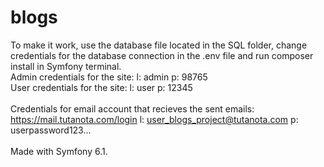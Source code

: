 # blogs
To make it work, use the database file located in the SQL folder, change credentials for the database connection in the .env file and run composer install in Symfony terminal.<br>
Admin credentials for the site: l: admin p: 98765<br>
User credentials  for the site: l: user p: 12345<br>
<br>
Credentials for email account that recieves the sent emails: https://mail.tutanota.com/login l: user_blogs_project@tutanota.com p: userpassword123... <br>
<br>
Made with Symfony 6.1. 
